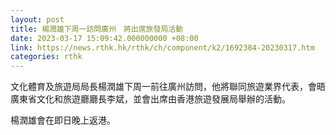 ```yaml
---
layout: post
title: 楊潤雄下周一訪問廣州　將出席旅發局活動
date: 2023-03-17 15:09:42.000000000 +08:00
link: https://news.rthk.hk/rthk/ch/component/k2/1692384-20230317.htm
categories: rthk
---
```


文化體育及旅遊局局長楊潤雄下周一前往廣州訪問，他將聯同旅遊業界代表，會晤廣東省文化和旅遊廳廳長李斌，並會出席由香港旅遊發展局舉辦的活動。

楊潤雄會在即日晚上返港。
